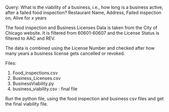 Query:
What is the viability of a business, i.e., how long is a business active, after a failed food inspection?
Restaurant Name, Address, Failed inspection on, Alive for x years

The food inspection and Business Licenses Data is taken from the City of Chicago website. It is filtered from 60601-60607 and the License Status is filtered to AAC and REV.

The data is combined using the License Number and checked after how many years a business license gets cancelled or revoked.

Files:
1. Food_inspections.csv
2. Business_Licenses.csv
3. BusinessViability.py
4. business_viability.csv : final file


Run the python file, using the food inspection and business csv files and get the final viability file.
